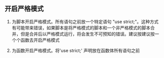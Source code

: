 ## 开启严格模式
1. 为脚本开启严格模式。所有语句之前放一个特定语句 "use strict;"。这种方式有可能带来错误，如果脚本是将严格模式的脚本和一个非严格模式的脚本合并，但是合并后以严格模式运行，将会发生不可预知的错误。建议按建议按一个个函数去开启严格模式

2. 为函数开启严格模式。将'use strict;' 声明放在函数体所有语句之前
